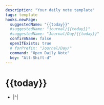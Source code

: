 ```yaml
---
description: "Your daily note template"
tags: template
hooks.newPage:
  suggestedName: "{{today}}"
  #suggestedName: "journal/{{today}}"
  #suggestedName: "Journal/Day/{{today}}"
  confirmName: false
  openIfExists: true
  # forPrefix: "Journal/Day/"
  command: "Open Daily Note"
  key: "Alt-Shift-d"
---
```

# {{today}}
* |^|
